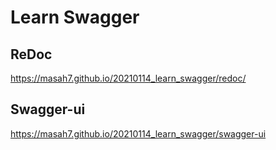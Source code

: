 # Learn Swagger

## ReDoc
https://masah7.github.io/20210114_learn_swagger/redoc/

## Swagger-ui
https://masah7.github.io/20210114_learn_swagger/swagger-ui